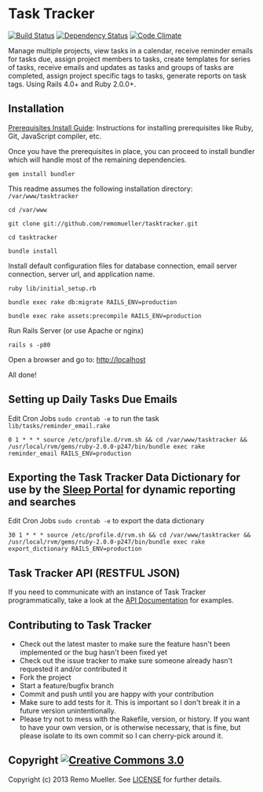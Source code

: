 # Task Tracker

[![Build Status](https://travis-ci.org/remomueller/tasktracker.png?branch=master)](https://travis-ci.org/remomueller/tasktracker)
[![Dependency Status](https://gemnasium.com/remomueller/tasktracker.png)](https://gemnasium.com/remomueller/tasktracker)
[![Code Climate](https://codeclimate.com/github/remomueller/tasktracker.png)](https://codeclimate.com/github/remomueller/tasktracker)

Manage multiple projects, view tasks in a calendar, receive reminder emails for tasks due, assign project members to tasks, create templates for series of tasks, receive emails and updates as tasks and groups of tasks are completed, assign project specific tags to tasks, generate reports on task tags. Using Rails 4.0+ and Ruby 2.0.0+.

## Installation

[Prerequisites Install Guide](https://github.com/remomueller/documentation): Instructions for installing prerequisites like Ruby, Git, JavaScript compiler, etc.

Once you have the prerequisites in place, you can proceed to install bundler which will handle most of the remaining dependencies.

```
gem install bundler
```

This readme assumes the following installation directory: `/var/www/tasktracker`

```
cd /var/www

git clone git://github.com/remomueller/tasktracker.git

cd tasktracker

bundle install
```

Install default configuration files for database connection, email server connection, server url, and application name.

```
ruby lib/initial_setup.rb

bundle exec rake db:migrate RAILS_ENV=production

bundle exec rake assets:precompile RAILS_ENV=production
```

Run Rails Server (or use Apache or nginx)

```
rails s -p80
```

Open a browser and go to: [http://localhost](http://localhost)

All done!

## Setting up Daily Tasks Due Emails

Edit Cron Jobs `sudo crontab -e` to run the task `lib/tasks/reminder_email.rake`

```
0 1 * * * source /etc/profile.d/rvm.sh && cd /var/www/tasktracker && /usr/local/rvm/gems/ruby-2.0.0-p247/bin/bundle exec rake reminder_email RAILS_ENV=production
```

## Exporting the Task Tracker Data Dictionary for use by the [Sleep Portal](https://github.com/sleepepi/sleepportal) for dynamic reporting and searches

Edit Cron Jobs `sudo crontab -e` to export the data dictionary

```
30 1 * * * source /etc/profile.d/rvm.sh && cd /var/www/tasktracker && /usr/local/rvm/gems/ruby-2.0.0-p247/bin/bundle exec rake export_dictionary RAILS_ENV=production
```

## Task Tracker API (RESTFUL JSON)

If you need to communicate with an instance of Task Tracker programmatically, take a look at the [API Documentation](https://github.com/remomueller/tasktracker/blob/master/API.md) for examples.

## Contributing to Task Tracker

- Check out the latest master to make sure the feature hasn't been implemented or the bug hasn't been fixed yet
- Check out the issue tracker to make sure someone already hasn't requested it and/or contributed it
- Fork the project
- Start a feature/bugfix branch
- Commit and push until you are happy with your contribution
- Make sure to add tests for it. This is important so I don't break it in a future version unintentionally.
- Please try not to mess with the Rakefile, version, or history. If you want to have your own version, or is otherwise necessary, that is fine, but please isolate to its own commit so I can cherry-pick around it.

## Copyright [![Creative Commons 3.0](http://i.creativecommons.org/l/by-nc-sa/3.0/80x15.png)](http://creativecommons.org/licenses/by-nc-sa/3.0)

Copyright (c) 2013 Remo Mueller. See [LICENSE](https://github.com/remomueller/tasktracker/blob/master/LICENSE) for further details.

